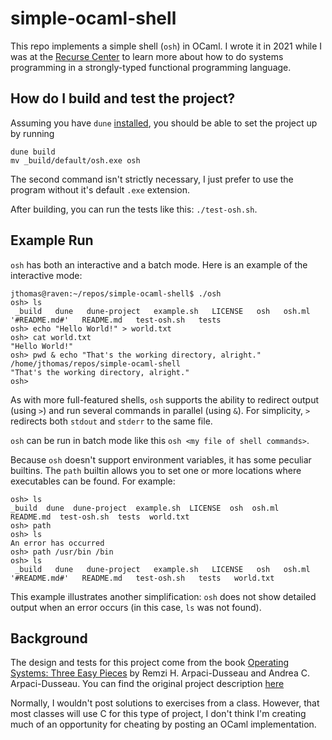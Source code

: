 # simple-ocaml-shell

This repo implements a simple shell (`osh`) in OCaml. I wrote it in
2021 while I was at the [Recurse Center](https://www.recurse.com/) to
learn more about how to do systems programming in a strongly-typed
functional programming language.

## How do I build and test the project?

Assuming you have `dune` [installed](https://dune.build/install), you
should be able to set the project up by running

```
dune build
mv _build/default/osh.exe osh
```

The second command isn't strictly necessary, I just prefer to use the
program without it's default `.exe` extension.

After building, you can run the tests like this: `./test-osh.sh`.

## Example Run

`osh` has both an interactive and a batch mode. Here is an example of the interactive mode:
```
jthomas@raven:~/repos/simple-ocaml-shell$ ./osh
osh> ls
 _build   dune	 dune-project   example.sh   LICENSE   osh   osh.ml  '#README.md#'   README.md	 test-osh.sh   tests
osh> echo "Hello World!" > world.txt
osh> cat world.txt
"Hello World!"
osh> pwd & echo "That's the working directory, alright."
/home/jthomas/repos/simple-ocaml-shell
"That's the working directory, alright."
osh>
```

As with more full-featured shells, `osh` supports the ability to
redirect output (using `>`) and run several commands in parallel
(using `&`). For simplicity, `>` redirects both `stdout` and `stderr`
to the same file.

`osh` can be run in batch mode like this `osh <my file of shell commands>`.

Because `osh` doesn't support environment variables, it has some
peculiar builtins. The `path` builtin allows you to set one or more
locations where executables can be found. For example:

```
osh> ls
_build	dune  dune-project  example.sh	LICENSE  osh  osh.ml  README.md  test-osh.sh  tests  world.txt
osh> path
osh> ls
An error has occurred
osh> path /usr/bin /bin
osh> ls
 _build   dune	 dune-project   example.sh   LICENSE   osh   osh.ml  '#README.md#'   README.md	 test-osh.sh   tests   world.txt
```

This example illustrates another simplification: `osh` does not show
detailed output when an error occurs (in this case, `ls` was not
found).

## Background

The design and tests for this project come from the book [Operating
Systems: Three Easy Pieces](https://pages.cs.wisc.edu/~remzi/OSTEP/)
by Remzi H. Arpaci-Dusseau and Andrea C. Arpaci-Dusseau. You can find
the original project description
[here](https://github.com/remzi-arpacidusseau/ostep-projects/tree/master/processes-shell)

Normally, I wouldn't post solutions to exercises from a
class. However, that most classes will use C for this type of project,
I don't think I'm creating much of an opportunity for cheating by
posting an OCaml implementation.
